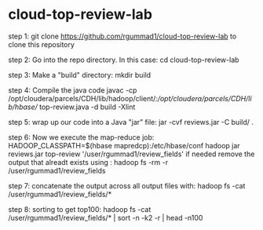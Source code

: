 # cloud-top-review-lab
step 1: 
git clone https://github.com/rgummad1/cloud-top-review-lab to clone this repository

step 2:
Go into the repo directory. In this case: cd cloud-top-review-lab

step 3:
Make a "build" directory: mkdir build

step 4:
Compile the java code javac -cp /opt/cloudera/parcels/CDH/lib/hadoop/client/*:/opt/cloudera/parcels/CDH/lib/hbase/* top-review.java -d build -Xlint

step 5:
 wrap up our code into a Java "jar" file: jar -cvf reviews.jar -C build/ .
 
step 6:
Now we execute the map-reduce job: HADOOP_CLASSPATH=$(hbase mapredcp):/etc/hbase/conf hadoop jar reviews.jar top-review '/user/rgummad1/review_fields'
if needed remove the output that alreadt exists using : hadoop fs -rm -r /user/rgummad1/review_fields

step 7: 
concatenate the output across all output files with: hadoop fs -cat /user/rgummad1/review_fields/* 

step 8:
sorting to get top100: hadoop fs -cat /user/rgummad1/review_fields/* | sort -n -k2 -r | head -n100 
